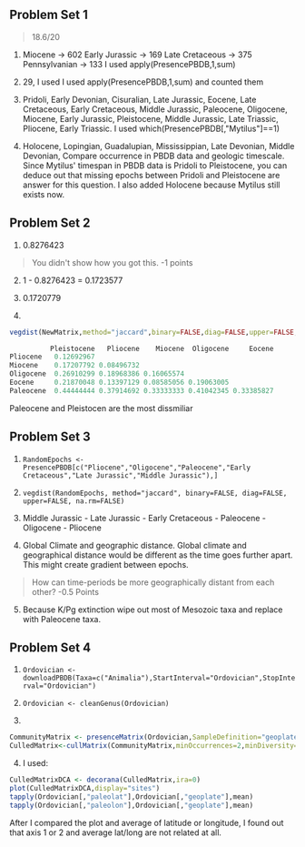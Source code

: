 ## Problem Set 1

> 18.6/20

1) Miocene -> 602
   Early Jurassic -> 169
   Late Cretaceous -> 375
   Pennsylvanian -> 133
   I used apply(PresencePBDB,1,sum)

2) 29, I used I used apply(PresencePBDB,1,sum) and counted them

3) Pridoli, Early Devonian, Cisuralian, Late Jurassic, Eocene, Late Cretaceous, Early Cretaceous, Middle Jurassic, Paleocene, Oligocene, Miocene, Early Jurassic, Pleistocene, Middle Jurassic, Late Triassic, Pliocene, Early Triassic. I used which(PresencePBDB[,"Mytilus"]==1)

4) Holocene, Lopingian, Guadalupian, Mississippian, Late Devonian, Middle Devonian, Compare occurrence in PBDB data and geologic timescale. Since Mytilus' timespan in PBDB data is Pridoli to Pleistocene, you can deduce out that missing epochs between Pridoli and Pleistocene are answer for this question. I also added Holocene because Mytilus still exists now.

## Problem Set 2
1) 0.8276423

> You didn't show how you got this. -1 points

2) 1 - 0.8276423 = 0.1723577

3) 0.1720779

4) 

````R
vegdist(NewMatrix,method="jaccard",binary=FALSE,diag=FALSE,upper=FALSE,na.rm=FALSE)

          Pleistocene   Pliocene    Miocene  Oligocene     Eocene
Pliocene   0.12692967                                            
Miocene    0.17207792 0.08496732                                 
Oligocene  0.26910299 0.18968386 0.16065574                      
Eocene     0.21870048 0.13397129 0.08585056 0.19063005           
Paleocene  0.44444444 0.37914692 0.33333333 0.41042345 0.33385827
````

Paleocene and Pleistocen are the most dissmiliar

## Problem Set 3
1) ````RandomEpochs <- PresencePBDB[c("Pliocene","Oligocene","Paleocene","Early Cretaceous","Late Jurassic","Middle Jurassic"),]````

2) ````vegdist(RandomEpochs, method="jaccard", binary=FALSE, diag=FALSE, upper=FALSE, na.rm=FALSE)````

3) Middle Jurassic - Late Jurassic - Early Cretaceous - Paleocene - Oligocene - Pliocene

4) Global Climate and geographic distance. Global climate and geographical distance would be different as the time goes further apart. This might create gradient between epochs.

> How can time-periods be more geographically distant from each other? -0.5 Points

5) Because K/Pg extinction wipe out most of Mesozoic taxa and replace with Paleocene taxa.

## Problem Set 4
1) ````Ordovician <- downloadPBDB(Taxa=c("Animalia"),StartInterval="Ordovician",StopInterval="Ordovician")````

2) ````Ordovician <- cleanGenus(Ordovician)````

3)

````R
CommunityMatrix <- presenceMatrix(Ordovician,SampleDefinition="geoplate")
CulledMatrix<-cullMatrix(CommunityMatrix,minOccurrences=2,minDiversity=25)
````

4) I used: 

````R
CulledMatrixDCA <- decorana(CulledMatrix,ira=0)
plot(CulledMatrixDCA,display="sites")
tapply(Ordovician[,"paleolat"],Ordovician[,"geoplate"],mean)
tapply(Ordovician[,"paleolon"],Ordovician[,"geoplate"],mean)
````

After I compared the plot and average of latitude or longitude, I found out that axis 1 or 2 and average lat/long are not related at all.
